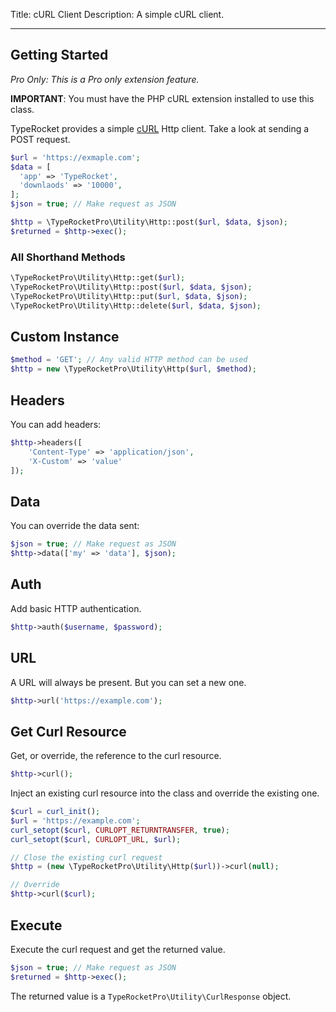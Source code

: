 Title: cURL Client
Description: A simple cURL client.

---

## Getting Started

*Pro Only: This is a Pro only extension feature.*

**IMPORTANT**: You must have the PHP cURL extension installed to use this class.

TypeRocket provides a simple [cURL]([https://www.php.net/manual/en/book.curl.php](https://www.php.net/manual/en/book.curl.php)) Http client. Take a look at sending a POST request.

```php
$url = 'https://exmaple.com';  
$data = [  
  'app' => 'TypeRocket',  
  'downlaods' => '10000',  
];  
$json = true; // Make request as JSON

$http = \TypeRocketPro\Utility\Http::post($url, $data, $json);
$returned = $http->exec();
```

### All Shorthand Methods

```php
\TypeRocketPro\Utility\Http::get($url);
\TypeRocketPro\Utility\Http::post($url, $data, $json);
\TypeRocketPro\Utility\Http::put($url, $data, $json);
\TypeRocketPro\Utility\Http::delete($url, $data, $json);
```

## Custom Instance

```php
$method = 'GET'; // Any valid HTTP method can be used
$http = new \TypeRocketPro\Utility\Http($url, $method);
```

## Headers

You can add headers:

```php
$http->headers([
    'Content-Type' => 'application/json',
	'X-Custom' => 'value'
]);
```

## Data

You can override the data sent:

```php
$json = true; // Make request as JSON
$http->data(['my' => 'data'], $json);
```

## Auth

Add basic HTTP authentication.

```php
$http->auth($username, $password);
```

## URL

A URL will always be present. But you can set a new one.

```php
$http->url('https://example.com');
```

## Get Curl Resource

Get, or override, the reference to the curl resource.

```php
$http->curl();
```

Inject an existing curl resource into the class and override the existing one.

```php
$curl = curl_init();
$url = 'https://example.com';
curl_setopt($curl, CURLOPT_RETURNTRANSFER, true);
curl_setopt($curl, CURLOPT_URL, $url);

// Close the existing curl request
$http = (new \TypeRocketPro\Utility\Http($url))->curl(null);

// Override
$http->curl($curl);
```

## Execute

Execute the curl request and get the returned value.

```php
$json = true; // Make request as JSON
$returned = $http->exec();
```

The returned value is a `TypeRocketPro\Utility\CurlResponse` object.

